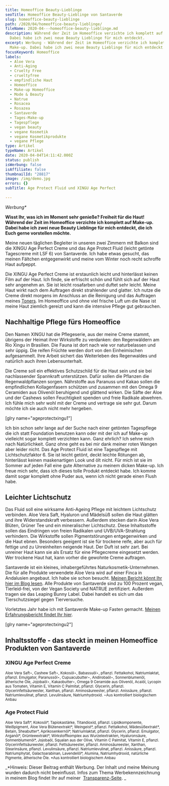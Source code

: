 ```yaml
---
title: Homeoffice Beauty-Lieblinge
seoTitle: Homeoffice Beauty-Lieblinge von Santaverde
slug: homeoffice-beauty-lieblinge
path: /2020/04/homeoffice-beauty-lieblinge/
fileName: 2020-04---homeoffice-beauty-lieblinge.md
description: Während der Zeit im Homeoffice verzichte ich komplett auf Make-up.
  Dabei habe ich zwei neue Beauty Lieblinge für mich entdeckt.
excerpt: Werbung - Während der Zeit im Homeoffice verzichte ich komplett auf
  Make-up. Dabei habe ich zwei neue Beauty Lieblinge für mich entdeckt.
focusKeyword: Homeoffice
labels:
  - Aloe Vera
  - Anti-Aging
  - Cruelty Free
  - crueltyfree
  - empfindliche Haut
  - Homeoffice
  - Make-up Homeoffice
  - Mode & Beauty
  - Natrue
  - Rosacea
  - Rosazea
  - Santaverde
  - Tages-Make-up
  - Tagespflege
  - vegan beauty
  - vegane Kosmetik
  - vegane Kosmetikprodukte
  - vegane Pflege
type: Artikel
typeName: Artikel
date: 2020-04-04T14:11:42.000Z
status: publish
isWerbung: false
isAffiliate: false
thumbnailId: "28817"
image: /img/demo.jpg
errors: {}
subTitle: Age Protect Fluid und XINGU Age Perfect
  
---
```


_Werbung\*_

**Wisst Ihr, was ich im Moment sehr genieße? Freiheit für die Haut! Während der
Zeit im Homeoffice verzichte ich komplett auf Make-up. Dabei habe ich zwei neue
Beauty Lieblinge für mich entdeckt, die ich Euch gerne vorstellen möchte.**

Meine neuen täglichen Begleiter in unseren zwei Zimmern mit Balkon sind die
XINGU Age Perfect Creme und das Age Protect Fluid (leicht getönte Tagescreme mit
LSF 6) von Santaverde. Ich habe etwas gesucht, das meinen Fältchen entgegenwirkt
und meine vom Winter noch recht schroffe Haut aufpeppt.

Die XINGU Age Perfect Creme ist erstaunlich leicht und hinterlässt keinen Film
auf der Haut. Ich finde, sie erfrischt schön und fühlt sich auf der Haut sehr
angenehm an. Sie ist leicht rosafarben und duftet sehr leicht. Meine Haut wirkt
nach dem Auftragen direkt strahlender und glatter. Ich nutze die Creme direkt
morgens im Anschluss an die Reinigung und das Auftragen meines
[Toners](/2018/12/neues-von-santaverde/). Im Homeoffice und ohne viel frische
Luft um die Nase ist meine Haut ziemlich gereizt und kann die intensive Pflege
gut gebrauchen.

## Nachhaltige Pflege fürs Homeoffice

Den Namen XINGU hat die Pflegeserie, aus der meine Creme stammt, übrigens der
Heimat ihrer Wirkstoffe zu verdanken: den Regenwäldern am Rio Xingu in
Brasilien. Die Fauna ist dort nach wie vor naturbelassen und sehr üppig. Die
reifen Früchte werden dort von den Einheimischen aufgesammelt. Ihre Arbeit
sichert das Weiterleben des Regenwaldes und natürlich auch ihren
Lebensunterhalt.

Die Creme soll ein effektives Schutzschild für die Haut sein und sie bei
nachlassender Spannkraft unterstützen. Dafür sollen die Pflanzen die
Regenwaldpflanzen sorgen. Nährstoffe aus Paranuss und Kakao sollen die
empfindlichen Kollagenfasern schützen und zusammen mit den Omega 9 Ceramiden aus
Olivenöl beruhigend und glättend wirken. Die Säfte der Aloe und der Cashews
sollen Feuchtigkeit spenden und freie Radikale abwehren. Ich fühle mich sehr
wohl mit der Creme und vertrage sie sehr gut. Darum möchte ich sie auch nicht
mehr hergeben.

[glry name="ageprotectxingu1"]

Ich bin schon sehr lange auf der Suche nach einer getönten Tagespflege die ich
statt Foundation benutzen kann oder mit der ich auf Make-up vielleicht sogar
komplett verzichten kann. Ganz ehrlich? Ich sehne mich nach Natürlichkeit. Ganz
ohne geht es bei mir dank meiner roten Wangen aber leider nicht. Das Age Protect
Fluid ist eine Tagespflege mit Lichtschutzfaktor 6. Sie ist leicht getönt, deckt
leichte Rötungen ab, hinterlässt keinen maskenartigen Look und ölt nicht. Für
mich ist sie im Sommer auf jeden Fall eine gute Alternative zu meinem dicken
Make-up. Ich freue mich sehr, dass ich dieses tolle Produkt entdeckt habe. Ich
komme damit sogar komplett ohne Puder aus, wenn ich nicht gerade einen Flush
habe.

## Leichter Lichtschutz

Das Fluid soll eine wirksame Anti-Ageing Pflege mit leichtem Lichtschutz
verbinden. Aloe Vera Saft, Hyaluron und Mädelsüß sollen die Haut glätten und
ihre Widerstandskraft verbessern. Außerdem stecken darin Aloe Vera Blüten,
Grüner Tee und ein mineralischer Lichtschutz. Diese Inhaltsstoffe sollen das
Eindringen von freien Radikalen und UVB/UVA-Strahlung verhindern. Die Wirkstoffe
sollen Pigmentstörungen entgegenwirken und die Haut ebnen. Besonders geeigent
ist sie für trockene reife, aber auch für fettige und zu Unreinheiten neigende
Haut. Der Duft ist sehr zart. Bei unreiner Haut kann sie als Ersatz für eine
Pflegecreme eingesetzt werden. Wer trockene Haut hat, kann vorher die gewohnte
Creme auftragen.

Santaverde ist ein kleines, inhabergeführtes Naturkosmetik-Unternehmen. Die für
alle Produkte verwendete Aloe Vera wird auf einer Finca in Andalusien angebaut.
Ich habe sie schon besucht.
[Meinen Bericht könnt Ihr hier im Blog lesen](/2019/07/santaverde-finca-aloe-vera/).
Alle Produkte von Santaverde sind zu 100 Prozent vegan, Tierleid-frei, von der
Vegan Society und NATRUE zertifiziert. Außerdem tragen sie das Leaping Bunny
Label. Dabei handelt es sich um das Tierschutzsiegel gegen Tierversuche.

Vorletztes Jahr habe ich mit Santaverde Make-up Fasten gemacht.
[Meinen Erfahrungsbericht findet Ihr hier](/2018/07/make-up-fasten/).

[glry name="ageprotectxingu2"]

## Inhaltsstoffe - das steckt in meinen Homeoffice Produkten von Santaverde

### XINGU Age Perfect Creme

<small>Aloe Vera Saft⋆, Cashew Saft⋆, Kokosöl⋆, Babassuöl⋆, pflanzl.
Fettalkohol, Natriumlaktat, pflanzl. Emulgator, Paranussöl⋆, Cupuacubutter⋆,
Andirobaöl⋆, Sonnenblumenöl, ätherische Öle, Jojobaöl⋆, Kakaobutter⋆, Omega 9
Ceramide aus Olivenöl, Acaiöl, Lycopin aus Tomaten, Vitamin E, Vitamin C
Palmitat, pflanzl. Glycerin, pflanzl. Glycerinfettsäureester, Xanthan, pflanzl.
Aminosäureester, pflanzl. Anissäure, pflanzl. Natriumlevulinat, pflanzl.
Levulinsäure, Natriumhydroxid. ⋆Aus kontrolliert biologischem Anbau</small>

### Age Protect Fluid

<small>Aloe Vera Saft*, Kokosöl*, Tapiokastärke, Titandioxid, pflanzl.
Lipidkomponente, Weißpigment, Aloe Vera Blütenextrakt*, Weingeist*, pflanzl.
Fettalkohol, Mädesüßextrakt*, Betain, Sheabutter*, Aprikosenkernöl*,
Natriumlaktat, pflanzl. Glycerin, pflanzl. Emulgator,  Arganöl*,
Grünteeextrakt*, Wirkstoffkomplex aus Wurzelextrakten, Hyaluronsäure,
Sonnenblumenöl*, Jojobaöl, Squalan aus der Olive, Vitamin C Palmitat, Vitamin E,
pflanzl. Glycerinfettsäureester, pflanzl. Fettsäureester, pflanzl.
Aminosäureester, Xanthan, Stearinsäure, pflanzl. Levulinsäure, pflanzl.
Natriumlevulinat, pflanzl. Anissäure, pflanzl. Natriumphytat, Galactoarabinan,
Lavendelöl*, Alumina, Natriumhydroxid, natürliche Pigmente, ätherische Öle. *Aus
kontrolliert biologischem Anbau</small>

_\*Hinweis: Dieser Beitrag enthält Werbung. Der Inhalt und meine Meinung wurden
dadurch nicht beeinflusst. Infos zum Thema Werbekennzeichnung in meinem Blog
findet Ihr auf meiner  [Transparenz-Seite](/werbung/). _

  